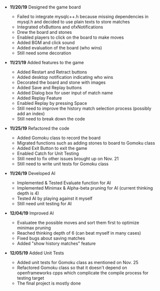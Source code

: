 - **11/20/19** Designed the game board
  - Failed to integrate mysqlc++.h because missing dependencies in mysql.h and decided to use plain texts to store matches
  - Integrated ofxButtons and ofxNotifications
  - Drew the board and stones
  - Enabled players to click on the board to make moves
  - Added BGM and click sound
  - Added evaluation of the board (who wins)
  - Still need some decoration

- **11/21/19** Added features to the game
  - Added Restart and Retract buttons
  - Added desktop notification indicating who wins
  - Decorated the board and stone with images
  - Added Save and Replay buttons
  - Added Dialog box for user input of match name
  - Added Replay Feature
  - Enabled Replay by pressing Space
  - Still need to improve the history match selection process (possibly add an index)
  - Still need to break down the code

- **11/25/19** Refactored the code
  - Added Gomoku class to record the board
  - Migrated functions such as adding stones to board to Gomoku class
  - Added Exit Button to exit the game
  - Enabled Catch for Unit Testing
  - Still need to fix other issues brought up on Nov. 21
  - Still need to write unit tests for Gomoku class

- **11/26/19** Developed AI
  - Implemented & Tested Evaluate function for AI
  - Implemented Minimax & Alpha-beta pruning for AI (current thinking depth is 4)
  - Tested AI by playing against it myself
  - Still need unit testing for AI

- **12/04/19** Improved AI
  - Evaluatee the possible moves and sort them first to optimize minimax pruning
  - Reached thinking depth of 6 (can beat myself in many cases)
  - Fixed bugs about saving matches
  - Added "show history matches" feature

- **12/05/19** Added Unit Tests
  - Added unit tests for Gomoku class as mentioned on Nov. 25
  - Refactored Gomoku class so that it doesn't depend on openframeworks cpps which complicate the compile process for testing target
  - The final project is mostly done
